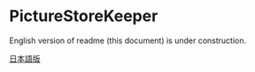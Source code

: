  PictureStoreKeeper
====================

English version of readme (this document) is under construction.

[日本語版](./README.jp.md)

